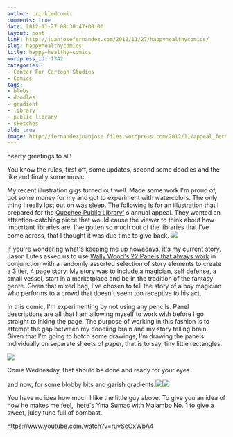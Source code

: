 ```yaml
---
author: crinkledcomix
comments: true
date: 2012-11-27 08:30:47+00:00
layout: post
link: http://juanjosefernandez.com/2012/11/27/happyhealthycomics/
slug: happyhealthycomics
title: happy~healthy~comics
wordpress_id: 1342
categories:
- Center For Cartoon Studies
- Comics
tags:
- blobs
- doodles
- gradient
- library
- public library
- sketches
old: true
image: http://fernandezjuanjose.files.wordpress.com/2012/11/appeal_fernandez.gif
---
```


hearty greetings to all!

You know the rules, first off, some updates, second some doodles and the like and finally some music.

My recent illustration gigs turned out well. Made some work I'm proud of, got some money for my and got to experiment with watercolors. The only thing I really lost out on was sleep. The following is for an illustration that I prepared for the [Quechee Public Library'](http://www.quecheelibrary.org/) s annual appeal. They wanted an attention-catching piece that would cause the viewer to think about how important libraries are. I've gotten so much out of the libraries that I've come across, that I thought it was due time to give back. [![](http://fernandezjuanjose.files.wordpress.com/2012/11/appeal_fernandez.gif)](http://fernandezjuanjose.files.wordpress.com/2012/11/appeal_fernandez.gif)

If you're wondering what's keeping me up nowadays, it's my current story. Jason Lutes asked us to use [Wally Wood's 22 Panels that always work](http://www.flickr.com/photos/warrenellis/4043479776/) in conjunction with a randomly assorted selection of story elements to create a 3 tier, 4 page story. My story was to include a magician, self defense, a small vessel, start in a marketplace and be in the tradition of the fantasy genre. Given that mixed bag, I've chosen to tell the story of a boy magician who performs to a crowd that doesn't seem too receptive to his act.

In this comic, I'm experimenting by not using any pencils. Panel descriptions are all that I am allowing myself to work with before I go straight to inking the page. The purpose of working in this fashion is to attempt the gap between my doodling brain and my story telling brain. Given that I'm going to botch some drawings, I'm drawing the panels individually on separate sheets of paper, that is to say, tiny little rectangles.

[![](http://fernandezjuanjose.files.wordpress.com/2012/11/8mdf8g9i.jpeg)](http://fernandezjuanjose.files.wordpress.com/2012/11/8mdf8g9i.jpeg)

Come Wednesday, that should be done and ready for your eyes.

and now, for some blobby bits and garish gradients.[![](http://fernandezjuanjose.files.wordpress.com/2012/11/blech.png)](http://fernandezjuanjose.files.wordpress.com/2012/11/blech.png)[![](http://fernandezjuanjose.files.wordpress.com/2012/11/ugly-doodle.jpg)](http://fernandezjuanjose.files.wordpress.com/2012/11/ugly-doodle.jpg)

You have no idea how much I like the little guy above. To give you an idea of how he makes me feel,  here's Yma Sumac with Malambo No. 1 to give a sweet, juicy tune full of bombast.

https://www.youtube.com/watch?v=ruvScOxWbA4
